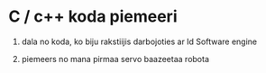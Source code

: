 # C / c++ koda piemeeri

1) dala no koda, ko biju rakstiijis darbojoties ar Id Software engine

2) piemeers no mana pirmaa servo baazeetaa robota
